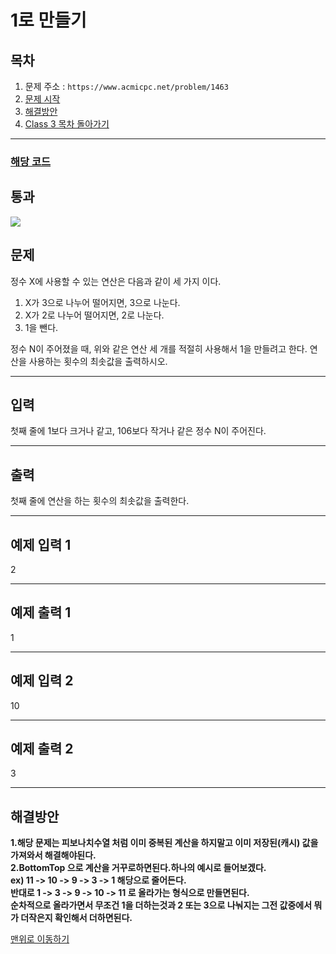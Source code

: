 # 1로 만들기

## 목차

1. 문제 주소 : `https://www.acmicpc.net/problem/1463`
2. [문제 시작](#문제)
3. [해결방안](#해결방안)
4. [Class 3 목차 돌아가기](../README.md)
___

### [해당 코드](./숫자1로만들기.java)

## 통과

<img src="https://github.com/user-attachments/assets/a64589ec-e4ea-4108-8874-c7ddfa61ef71">

## 문제

정수 X에 사용할 수 있는 연산은 다음과 같이 세 가지 이다.

1. X가 3으로 나누어 떨어지면, 3으로 나눈다.
2. X가 2로 나누어 떨어지면, 2로 나눈다.
3. 1을 뺀다.

정수 N이 주어졌을 때, 위와 같은 연산 세 개를 적절히 사용해서 1을 만들려고 한다. 연산을 사용하는 횟수의 최솟값을 출력하시오.

___

## 입력

첫째 줄에 1보다 크거나 같고, 106보다 작거나 같은 정수 N이 주어진다.

___

## 출력

첫째 줄에 연산을 하는 횟수의 최솟값을 출력한다.

___

## 예제 입력 1

2

---

## 예제 출력 1

1

---

## 예제 입력 2

10

---

## 예제 출력 2

3

---

## 해결방안
**1.해당 문제는 피보나치수열 처럼 이미 중복된 계산을 하지말고 이미 저장된(캐시) 값을 가져와서 해결해야된다.** <br>
**2.BottomTop 으로 계산을 거꾸로하면된다.하나의 예시로 들어보겠다.**<br>
**ex) 11 -> 10 -> 9 -> 3 -> 1 해당으로 줄어든다.**<br>
**반대로 1 -> 3 -> 9 -> 10 -> 11 로 올라가는 형식으로 만들면된다.**<br>
**순차적으로 올라가면서 무조건 1을 더하는것과 2 또는 3으로 나눠지는 그전 값중에서 뭐가 더작은지 확인해서 더하면된다.**<br>

[맨위로 이동하기](#1로-만들기)